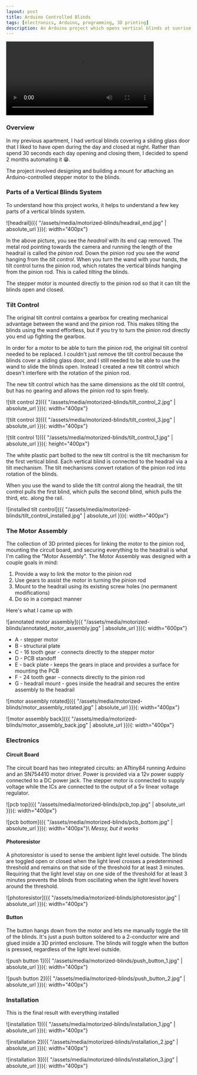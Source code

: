 ```yaml
---
layout: post
title: Arduino Controlled Blinds
tags: [electronics, Arduino, programming, 3D printing]
description: An Arduino project which opens vertical blinds at sunrise and closes them at sunset.
---
```


<video style="width: 400px; max-width: 100%" autoplay loop>
  <source src="/assets/media/motorized-blinds/motorized_blinds.mp4" type="video/mp4">
</video>

### Overview

In my previous apartment, I had vertical blinds covering a sliding glass door that I liked to have open during the day and closed at night. Rather than spend 30 seconds each day opening and closing them, I decided to spend 2 months automating it 😁.

The project involved designing and building a mount for attaching an Arduino-controlled stepper motor to the blinds. 

### Parts of a Vertical Blinds System

To understand how this project works, it helps to understand a few key parts of a vertical blinds system.

![headrail]({{ "/assets/media/motorized-blinds/headrail_end.jpg" | absolute_url }}){: width="400px"}

In the above picture, you see the *headrail* with its end cap removed. The metal rod pointing towards the camera and running the length of the headrail is called the *pinion rod*. Down the pinion rod you see the *wand* hanging from the *tilt control*. When you turn the wand with your hands, the tilt control turns the pinion rod, which rotates the vertical blinds hanging from the pinion rod. This is called *tilting* the blinds.

The stepper motor is mounted directly to the pinion rod so that it can tilt the blinds open and closed.

### Tilt Control

The original tilt control contains a gearbox for creating mechanical advantage between the wand and the pinion rod. This makes tilting the blinds using the wand effortless, but if you try to turn the pinion rod directly you end up fighting the gearbox.

In order for a motor to be able to turn the pinion rod, the original tilt control needed to be replaced. I couldn't just remove the tilt control because the blinds cover a sliding glass door, and I still needed to be able to use the wand to slide the blinds open. Instead I created a new tilt control which doesn't interfere with the rotation of the pinion rod.

The new tilt control which has the same dimensions as the old tilt control, but has no gearing and allows the pinion rod to spin freely.

![tilt control 2]({{ "/assets/media/motorized-blinds/tilt_control_2.jpg" | absolute_url }}){: width="400px"}

![tilt control 3]({{ "/assets/media/motorized-blinds/tilt_control_3.jpg" | absolute_url }}){: width="400px"}

![tilt control 1]({{ "/assets/media/motorized-blinds/tilt_control_1.jpg" | absolute_url }}){: height="400px"}

The white plastic part bolted to the new tilt control is the tilt mechanism for the first vertical blind. Each vertical blind is connected to the headrail via a tilt mechanism. The tilt mechanisms convert rotation of the pinion rod into rotation of the blinds.

When you use the wand to slide the tilt control along the headrail, the tilt control pulls the first blind, which pulls the second blind, which pulls the third, etc. along the rail.

![installed tilt control]({{ "/assets/media/motorized-blinds/tilt_control_installed.jpg" | absolute_url }}){: width="400px"}

### The Motor Assembly

The collection of 3D printed pieces for linking the motor to the pinion rod, mounting the circuit board, and securing everything to the headrail is what I'm calling the "Motor Assembly". The Motor Assembly was designed with a couple goals in mind:

1. Provide a way to link the motor to the pinion rod
1. Use gears to assist the motor in turning the pinion rod
1. Mount to the headrail using its existing screw holes (no permanent modifications)
1. Do so in a compact manner

Here's what I came up with

![annotated motor assembly]({{ "/assets/media/motorized-blinds/annotated_motor_assembly.jpg" | absolute_url }}){: width="600px"}

* A - stepper motor
* B - structural plate
* C - 16 tooth gear - connects directly to the stepper motor
* D - PCB standoff
* E - back plate - keeps the gears in place and provides a surface for mounting the PCB
* F - 24 tooth gear - connects directly to the pinion rod
* G - headrail mount - goes inside the headrail and secures the entire assembly to the headrail

![motor assembly rotated]({{ "/assets/media/motorized-blinds/motor_assembly_rotated.jpg" | absolute_url }}){: width="400px"}

![motor assembly back]({{ "/assets/media/motorized-blinds/motor_assembly_back.jpg" | absolute_url }}){: width="400px"}

### Electronics

#### Circuit Board

The circuit board has two integrated circuits: an ATtiny84 running Arduino and an SN754410 motor driver. Power is provided via a 12v power supply connected to a DC power jack. The stepper motor is connected to supply voltage while the ICs are connected to the output of a 5v linear voltage regulator.

![pcb top]({{ "/assets/media/motorized-blinds/pcb_top.jpg" | absolute_url }}){: width="400px"}

![pcb bottom]({{ "/assets/media/motorized-blinds/pcb_bottom.jpg" | absolute_url }}){: width="400px"}\\
*Messy, but it works*

#### Photoresistor

A photoresistor is used to sense the ambient light level outside. The blinds are toggled open or closed when the light level crosses a predetermined threshold and remains on that side of the threshold for at least 3 minutes. Requiring that the light level stay on one side of the threshold for at least 3 minutes prevents the blinds from oscillating when the light level hovers around the threshold.

![photoresistor]({{ "/assets/media/motorized-blinds/photoresistor.jpg" | absolute_url }}){: width="400px"}

#### Button

The button hangs down from the motor and lets me manually toggle the tilt of the blinds. It's just a push button soldered to a 2-conductor wire and glued inside a 3D printed enclosure. The blinds will toggle when the button is pressed, regardless of the light level outside.

![push button 1]({{ "/assets/media/motorized-blinds/push_button_1.jpg" | absolute_url }}){: width="400px"}

![push button 2]({{ "/assets/media/motorized-blinds/push_button_2.jpg" | absolute_url }}){: width="400px"}

### Installation

This is the final result with everything installed

![installation 1]({{ "/assets/media/motorized-blinds/installation_1.jpg" | absolute_url }}){: width="400px"}

![installation 2]({{ "/assets/media/motorized-blinds/installation_2.jpg" | absolute_url }}){: width="400px"}

![installation 3]({{ "/assets/media/motorized-blinds/installation_3.jpg" | absolute_url }}){: width="400px"}
